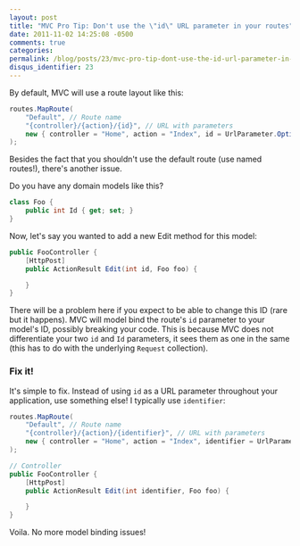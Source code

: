 ```yaml
---
layout: post
title: "MVC Pro Tip: Don't use the \"id\" URL parameter in your routes"
date: 2011-11-02 14:25:08 -0500
comments: true
categories:
permalink: /blog/posts/23/mvc-pro-tip-dont-use-the-id-url-parameter-in-your
disqus_identifier: 23
---
```


By default, MVC will use a route layout like this:

```c#
routes.MapRoute(
	"Default", // Route name
	"{controller}/{action}/{id}", // URL with parameters
	new { controller = "Home", action = "Index", id = UrlParameter.Optional } // Parameter defaults
);
```

Besides the fact that you shouldn't use the default route (use named routes!), there's another issue.

Do you have any domain models like this?

```c#
class Foo {
    public int Id { get; set; }
}
```

Now, let's say you wanted to add a new Edit method for this model:

```c#
public FooController {
    [HttpPost]
    public ActionResult Edit(int id, Foo foo) {

    }
}
```

There will be a problem here if you expect to be able to change this ID (rare but it happens). MVC will model bind the route's `id` parameter to your model's ID, possibly breaking your code. This is because MVC does not differentiate your two `id` and `Id` parameters, it sees them as one in the same (this has to do with the underlying `Request` collection).

### Fix it!

It's simple to fix. Instead of using `id` as a URL parameter throughout your application, use something else! I typically use `identifier`:

```c#
routes.MapRoute(
	"Default", // Route name
	"{controller}/{action}/{identifier}", // URL with parameters
	new { controller = "Home", action = "Index", identifier = UrlParameter.Optional } // Parameter defaults
);

// Controller
public FooController {
    [HttpPost]
    public ActionResult Edit(int identifier, Foo foo) {

    }
}
```

Voila. No more model binding issues!